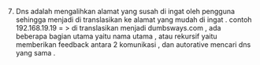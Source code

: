 07. Dns adalah mengalihkan alamat yang susah di ingat oleh pengguna sehingga menjadi di translasikan ke alamat yang mudah di ingat . contoh 192.168.19.19 = > di translasikan menjadi dumbsways.com , ada beberapa bagian utama yaitu nama utama , atau rekursif yaitu memberikan feedback antara 2 komunikasi , dan autorative mencari dns yang sama .
